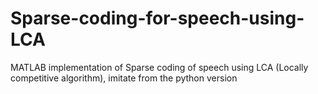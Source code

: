 # Sparse-coding-for-speech-using-LCA
MATLAB implementation of Sparse coding of speech using LCA (Locally competitive algorithm), imitate from the python version
